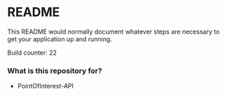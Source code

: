 # README #

This README would normally document whatever steps are necessary to get your application up and running.

Build counter: 22

### What is this repository for? ###

* PointOfInterest-API
